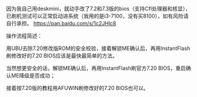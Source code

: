 因为我自己用deskmini，就动手改了7.2和7.3版的bios（支持Cfl处理器和核显），
已刷机测试可以正常启动进系统（我用的是i3-7100，没有买8100），如有风险请自行承担。
https://pan.baidu.com/s/1c2JHlc8

操作流程简述：

用UBU去除7.20修改版ROM的安全校验，接着解锁ME确认后，再用InstantFlash刷修改好的7.20 BIOS应该是最快最简单的方法。

当然想更安全的话，解锁ME确认后，再用InstantFlash刷官方7.20 BIOS，重启确认ME降级是否成功；

接着按7.20版的教程用AFUWIN刷修改好的7.20 BIOS也可以。







